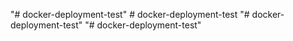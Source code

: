 "# docker-deployment-test" 
#   d o c k e r - d e p l o y m e n t - t e s t  
 "# docker-deployment-test" 
"# docker-deployment-test" 
